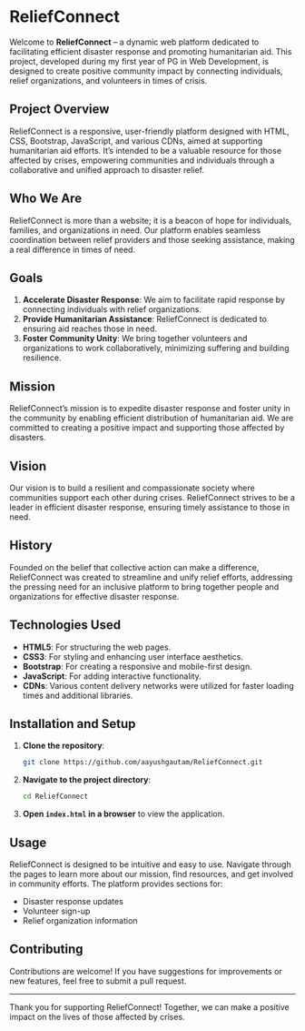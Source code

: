 # ReliefConnect

Welcome to **ReliefConnect** – a dynamic web platform dedicated to facilitating efficient disaster response and promoting humanitarian aid. This project, developed during my first year of PG in Web Development, is designed to create positive community impact by connecting individuals, relief organizations, and volunteers in times of crisis.


## Project Overview

ReliefConnect is a responsive, user-friendly platform designed with HTML, CSS, Bootstrap, JavaScript, and various CDNs, aimed at supporting humanitarian aid efforts. It’s intended to be a valuable resource for those affected by crises, empowering communities and individuals through a collaborative and unified approach to disaster relief.

## Who We Are

ReliefConnect is more than a website; it is a beacon of hope for individuals, families, and organizations in need. Our platform enables seamless coordination between relief providers and those seeking assistance, making a real difference in times of need.

## Goals

1. **Accelerate Disaster Response**: We aim to facilitate rapid response by connecting individuals with relief organizations.
2. **Provide Humanitarian Assistance**: ReliefConnect is dedicated to ensuring aid reaches those in need.
3. **Foster Community Unity**: We bring together volunteers and organizations to work collaboratively, minimizing suffering and building resilience.

## Mission

ReliefConnect’s mission is to expedite disaster response and foster unity in the community by enabling efficient distribution of humanitarian aid. We are committed to creating a positive impact and supporting those affected by disasters.

## Vision

Our vision is to build a resilient and compassionate society where communities support each other during crises. ReliefConnect strives to be a leader in efficient disaster response, ensuring timely assistance to those in need.

## History

Founded on the belief that collective action can make a difference, ReliefConnect was created to streamline and unify relief efforts, addressing the pressing need for an inclusive platform to bring together people and organizations for effective disaster response.

## Technologies Used

- **HTML5**: For structuring the web pages.
- **CSS3**: For styling and enhancing user interface aesthetics.
- **Bootstrap**: For creating a responsive and mobile-first design.
- **JavaScript**: For adding interactive functionality.
- **CDNs**: Various content delivery networks were utilized for faster loading times and additional libraries.

## Installation and Setup

1. **Clone the repository**:
    ```bash
    git clone https://github.com/aayushgautam/ReliefConnect.git
    ```
2. **Navigate to the project directory**:
    ```bash
    cd ReliefConnect
    ```
3. **Open `index.html` in a browser** to view the application.

## Usage

ReliefConnect is designed to be intuitive and easy to use. Navigate through the pages to learn more about our mission, find resources, and get involved in community efforts. The platform provides sections for:
- Disaster response updates
- Volunteer sign-up
- Relief organization information

## Contributing

Contributions are welcome! If you have suggestions for improvements or new features, feel free to submit a pull request. 


---

Thank you for supporting ReliefConnect! Together, we can make a positive impact on the lives of those affected by crises.
